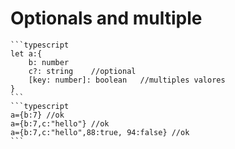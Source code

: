 <i class="time"></i>
<div class="head"><h1>Optionals and multiple</h1></div>

````ad-abstract
```typescript
let a:{
	b: number
	c?: string    //optional
	[key: number]: boolean   //multiples valores
}
```
```typescript
a={b:7} //ok
a={b:7,c:"hello"} //ok
a={b:7,c:"hello",88:true, 94:false} //ok
```
````
